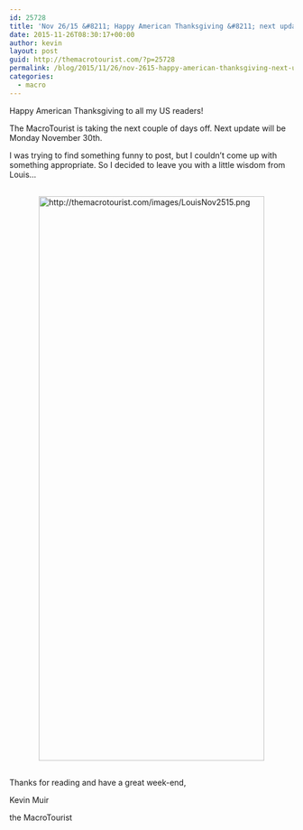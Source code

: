 ```yaml
---
id: 25728
title: 'Nov 26/15 &#8211; Happy American Thanksgiving &#8211; next update Nov 30/15'
date: 2015-11-26T08:30:17+00:00
author: kevin
layout: post
guid: http://themacrotourist.com/?p=25728
permalink: /blog/2015/11/26/nov-2615-happy-american-thanksgiving-next-update-nov-3015/
categories:
  - macro
---
```

Happy American Thanksgiving to all my US readers!

The MacroTourist is taking the next couple of days off. Next update will be Monday November 30th. 

I was trying to find something funny to post, but I couldn&#8217;t come up with something appropriate. So I decided to leave you with a little wisdom from Louis&#8230;


  <img src="http://themacrotourist.com/images/LouisNov2515.png" style="margin:30px auto;display:block;" alt="http://themacrotourist.com/images/LouisNov2515.png" width="400" height="1000">

Thanks for reading and have a great week-end,
  
Kevin Muir
  
the MacroTourist